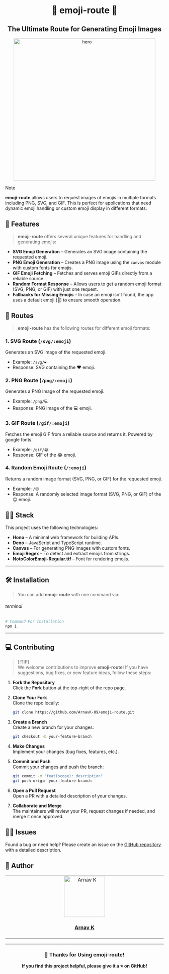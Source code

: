 <h1 align="center">🎈 emoji-route 🎈</h1>
<h2 align="center">The Ultimate Route for Generating Emoji Images</h2>

<p align="center">
    <img alt="hero" width="450" src="https://emoji-route.deno.dev/gif/🎈" />
</p>

> [!NOTE]
>
> **emoji-route** allows users to request images of emojis in multiple
> formats including PNG, SVG, and GIF. This is perfect for applications that
> need dynamic emoji handling or custom emoji display in different formats.

## 🌟 Features

> **emoji-route** offers several unique features for handling and generating
> emojis:

- **SVG Emoji Generation** – Generates an SVG image containing the requested
  emoji.
- **PNG Emoji Generation** – Creates a PNG image using the `canvas` module with
  custom fonts for emojis.
- **GIF Emoji Fetching** – Fetches and serves emoji GIFs directly from a
  reliable source.
- **Random Format Response** – Allows users to get a random emoji format (SVG,
  PNG, or GIF) with just one request.
- **Fallbacks for Missing Emojis** – In case an emoji isn't found, the app uses
  a default emoji (💩) to ensure smooth operation.

## 🔄 Routes

> **emoji-route** has the following routes for different emoji formats:

### 1. SVG Route (`/svg/:emoji`)

Generates an SVG image of the requested emoji.

- Example: `/svg/❤️`
- Response: SVG containing the ❤️ emoji.

### 2. PNG Route (`/png/:emoji`)

Generates a PNG image of the requested emoji.

- Example: `/png/💻`
- Response: PNG image of the 💻 emoji.

### 3. GIF Route (`/gif/:emoji`)

Fetches the emoji GIF from a reliable source and returns it. Powered by google
fonts.

- Example: `/gif/😂`
- Response: GIF of the 😂 emoji.

### 4. Random Emoji Route (`/:emoji`)

Returns a random image format (SVG, PNG, or GIF) for the requested emoji.

- Example: `/😊`
- Response: A randomly selected image format (SVG, PNG, or GIF) of the 😊 emoji.

## 🧑‍💻 Stack

This project uses the following technologies:

- **Hono** – A minimal web framework for building APIs.
- **Deno** – JavaScript and TypeScript runtime.
- **Canvas** – For generating PNG images with custom fonts.
- **Emoji Regex** – To detect and extract emojis from strings.
- **NotoColorEmoji-Regular.ttf** – Font for rendering emojis.

---

## 🛠 Installation

> You can add **emoji-route** with one command via:

###### terminal

```bash
# Command For Installation
npm i
```

---

## 💻 Contributing

> [!TIP]\
> We welcome contributions to improve **emoji-route**! If you have suggestions,
> bug fixes, or new feature ideas, follow these steps:

1. **Fork the Repository**\
   Click the **Fork** button at the top-right of the repo page.

2. **Clone Your Fork**\
   Clone the repo locally:

   ```bash
   git clone https://github.com/ArnavK-09/emoji-route.git
   ```

3. **Create a Branch**\
   Create a new branch for your changes:

   ```bash
   git checkout -b your-feature-branch
   ```

4. **Make Changes**\
   Implement your changes (bug fixes, features, etc.).

5. **Commit and Push**\
   Commit your changes and push the branch:

   ```bash
   git commit -m "feat(scope): description"
   git push origin your-feature-branch
   ```

6. **Open a Pull Request**\
   Open a PR with a detailed description of your changes.

7. **Collaborate and Merge**\
   The maintainers will review your PR, request changes if needed, and merge it
   once approved.

## 🙋‍♂️ Issues

Found a bug or need help? Please create an issue on the
[GitHub repository](https://github.com/ArnavK-09/emoji-route/issues) with a
detailed description.

## 👤 Author

<table>
  <tbody>
    <tr>
        <td align="center" valign="top" width="14.28%"><a href="https://github.com/ArnavK-09"><img src="https://github.com/ArnavK-09.png?s=100" width="130px;" alt="Arnav K"/></a><br /><a href="https://github.com/ArnavK-09"><h4><b>Arnav K</b></h4></a></td>
    </tr>
  </tbody>
</table>

---

<h3 align="center">💖 Thanks for Using emoji-route!</h3>

<p align="center">
    <strong>If you find this project helpful, please give it a ⭐ on GitHub!</strong>
</p>
